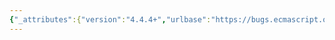 ```yaml
---
{"_attributes":{"version":"4.4.4+","urlbase":"https://bugs.ecmascript.org/","maintainer":"dherman@mozilla.com"},"bug":{"bug_id":1737,"creation_ts":"2013-08-07 05:53:00 -0700","short_desc":"9.2.7: \"The the\" and incomplete sentence","delta_ts":"2013-08-23 08:23:21 -0700","product":"Draft for 6th Edition","component":"editorial issue","version":"Rev 16: July 15, 2013 Draft","rep_platform":"All","op_sys":"All","bug_status":"RESOLVED","resolution":"FIXED","priority":"Normal","bug_severity":"normal","everconfirmed":true,"reporter":{"uid":"andrebargull","name":"André Bargull"},"assigned_to":{"uid":"allen","name":"Allen Wirfs-Brock"},"long_desc":[{"commentid":4790,"comment_count":0,"who":{"uid":"andrebargull","name":"André Bargull"},"bug_when":"2013-08-07 05:53:12 -0700","thetext":"Preamble of 9.2.7 IsExtensible(O), third sentence:\n\n> The the argument O where is the object that is tested.\n\n\nDouble \"the\" and the sentence is incomplete."},{"commentid":4796,"comment_count":1,"who":{"uid":"allen","name":"Allen Wirfs-Brock"},"bug_when":"2013-08-07 13:22:11 -0700","thetext":"Fixed in rev17 editor's draft"},{"commentid":5162,"comment_count":2,"who":{"uid":"allen","name":"Allen Wirfs-Brock"},"bug_when":"2013-08-23 08:23:21 -0700","thetext":"fixed in rev17, August 23, 2013 draft"}]}}
---
```


